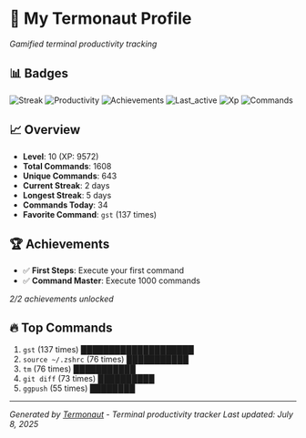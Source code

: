 # 🚀 My Termonaut Profile

*Gamified terminal productivity tracking*

## 📊 Badges

![Streak](https://img.shields.io/badge/Streak-2+days-red?style=flat-square&logo=terminal&logoColor=white) ![Productivity](https://img.shields.io/badge/Productivity-80.0%25-green?style=flat-square&logo=terminal&logoColor=white) ![Achievements](https://img.shields.io/badge/Achievements-5%2F10-blue?style=flat-square&logo=terminal&logoColor=white) ![Last_active](https://img.shields.io/badge/Last+Active-7h+ago-yellow?style=flat-square&logo=terminal&logoColor=white) ![Xp](https://img.shields.io/badge/XP-Level+10+%289572%2F12100%29-blue?style=flat-square&logo=terminal&logoColor=white) ![Commands](https://img.shields.io/badge/Commands-1608-blue?style=flat-square&logo=terminal&logoColor=white) 

## 📈 Overview

- **Level**: 10 (XP: 9572)
- **Total Commands**: 1608
- **Unique Commands**: 643
- **Current Streak**: 2 days
- **Longest Streak**: 5 days
- **Commands Today**: 34
- **Favorite Command**: `gst` (137 times)

## 🏆 Achievements

- ✅ **First Steps**: Execute your first command
- ✅ **Command Master**: Execute 1000 commands

*2/2 achievements unlocked*

## 🔥 Top Commands

1. `gst` (137 times) ████████████████████
2. `source ~/.zshrc` (76 times) ███████████
3. `tm` (76 times) ███████████
4. `git diff` (73 times) ██████████
5. `ggpush` (55 times) ████████

---

*Generated by [Termonaut](https://github.com/oiahoon/termonaut) - Terminal productivity tracker*
*Last updated: July 8, 2025*
